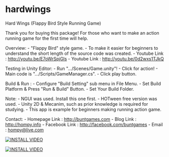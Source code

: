 hardwings
=========

Hard Wings  (Flappy Bird Style Running Game)

Thank you for buying this package!
For those who want to make an action running game for the first time will help.

Overview:
    - "Flappy Bird" style game.
	- To make it easier for beginners to understand 
	  the short length of the source code was created.
	- Youtube Link : http://youtu.be/E7oWrSpjGls
	- Youtube Link : http://youtu.be/0d2wxs1TJkQ

Testing in Unity Editor: 
	- Run ".../Scenes/Game.unity"!
	- Click for action!
	- Main code is ".../Scripts/GameManager.cs".
	- Click play button.

Build & Run :
    - Configure "Build Setting" sub menu in File Menu.
	- Set Build Platform & Press "Run & Build" Button.
	- Set Your Build Folder.

Note:
	- NGUI was used. Install this one first.
	- HOTween free version was used.
    - Unity 2D & Mecanim, such as prior knowledge is required for studying.
	- This app is example for beginners making running action game.

Contact:
	- Homepage Link : http://buntgames.com
	- Blog Link : http://hompy.info
	- Facebook Link : http://facebook.com/buntgames
	- Email : hompy@live.com


[![INSTALL VIDEO](http://img.youtube.com/vi/E7oWrSpjGls/0.jpg)](http://www.youtube.com/watch?v=E7oWrSpjGls)


[![INSTALL VIDEO](http://img.youtube.com/vi/9IcwD9ZB5nM/0.jpg)](http://www.youtube.com/watch?v=9IcwD9ZB5nM)
